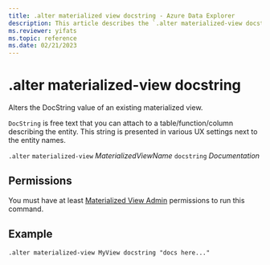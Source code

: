 ```yaml
---
title: .alter materialized view docstring - Azure Data Explorer
description: This article describes the `.alter materialized-view docstring` command in Azure Data Explorer.
ms.reviewer: yifats
ms.topic: reference
ms.date: 02/21/2023
---
```

# .alter materialized-view docstring

Alters the DocString value of an existing materialized view.

`DocString` is free text that you can attach to a table/function/column describing the entity. This string is presented in various UX settings next to the entity names.

`.alter` `materialized-view` *MaterializedViewName* `docstring` *Documentation*

## Permissions

You must have at least [Materialized View Admin](../access-control/role-based-access-control.md) permissions to run this command.

## Example

```kusto
.alter materialized-view MyView docstring "docs here..."
```
